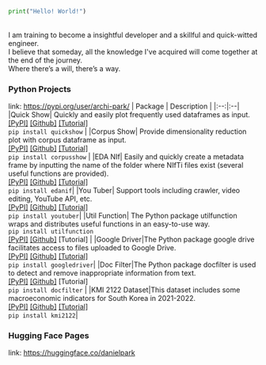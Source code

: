 ```python
print("Hello! World!")
```


<BR>
I am training to become a insightful developer and a skillful and quick-witted engineer. <br>
I believe that someday, all the knowledge I've acquired will come together at the end of the journey. <Br>
Where there’s a will, there’s a way. <Br>


  
### Python Projects 
  link: https://pypi.org/user/archi-park/
  | Package | Description |
  |:--:|:--|
  |Quick Show| Quickly and easily plot frequently used dataframes as input. <br> [[PyPI]](https://pypi.org/project/quickshow/) [[Github]](https://github.com/DSDanielPark/quick-show) [[Tutorial]](https://github.com/DSDanielPark/quick-show/blob/main/tutorial/tutorial.ipynb) <br> `pip install quickshow` |
  |Corpus Show| Provide dimensionality reduction plot with corpus dataframe as input. <br> [[PyPI]](https://pypi.org/project/corpusshow/) [[Github]](https://github.com/DSDanielPark/corpus-show) [[Tutorial]](https://github.com/DSDanielPark/corpus-show/blob/main/tutorials/corpusshow_tutorial.ipynb) <br> `pip install corpusshow` |
  |EDA NIf| Easily and quickly create a metadata frame by inputting the name of the folder where NIfTi files exist (several useful functions are provided). <br> [[PyPI]](https://pypi.org/project/edanif/) [[Github]](https://github.com/DSDanielPark/EDA-NIf) [[Tutorial]](https://github.com/DSDanielPark/EDA-NIf/blob/main/tutorials/edanif_tutorial.ipynb) <br> `pip install edanif`|
  |You Tuber| Support tools including crawler, video editing, YouTube API, etc. <br> [[PyPI]](https://pypi.org/project/youtuber/) [[Github]](https://github.com/DSDanielPark/youtuber) [[Tutorial]](https://github.com/DSDanielPark/youtuber/blob/main/doc/tutorial.ipynb) <br> `pip install youtuber`|
  |Util Function| The Python package utilfunction wraps and distributes useful functions in an easy-to-use way. <br> `pip install utilfunction` <br> [[PyPI]](https://pypi.org/project/utilfunction/) [[Github]](https://github.com/DSDanielPark/util-function) [Tutorial] |
 |Google Driver|The Python package google drive facilitates access to files uploaded to Google Drive. <br> [[PyPI]](https://pypi.org/project/googledriver/) [[Github]](https://github.com/DSDanielPark/google-driver) [[Tutorial]](https://github.com/DSDanielPark/google-driver/blob/main/docs/tutorial.ipynb)  <br> `pip install googledriver`|
  |Doc Filter|The Python package docfilter is used to detect and remove inappropriate information from text. <br> [[PyPI]](https://pypi.org/project/docfilter/) [[Github]](https://github.com/DSDanielPark/docfilter) [Tutorial]  <br> `pip install docfilter` |
  |KMI 2122 Dataset|This dataset includes some macroeconomic indicators for South Korea in 2021-2022.  <br> [[PyPI]](https://pypi.org/project/kmi2122/) [[Github]](https://github.com/DSDanielPark/kmi2122-dataset) [[Tutorial]](https://github.com/DSDanielPark/kmi2122-dataset/blob/main/doc/tutorial.ipynb) <br> `pip install kmi2122`|
 
### Hugging Face Pages
  link: https://huggingface.co/danielpark
